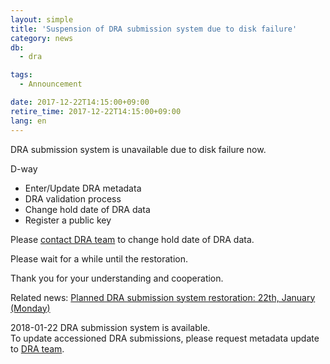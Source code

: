 ```yaml
---
layout: simple
title: 'Suspension of DRA submission system due to disk failure'
category: news
db:
  - dra

tags:
  - Announcement

date: 2017-12-22T14:15:00+09:00
retire_time: 2017-12-22T14:15:00+09:00
lang: en
---
```


<p>DRA submission system is unavailable due to disk failure now.</p>

<p>D-way</p>

<ul class="bottom_space">
    <li>Enter/Update DRA metadata</li>
    <li>DRA validation process</li>
    <li>Change hold date of DRA data</li>
    <li>Register a public key</li>
</ul>

<p>Please <a href="/contact-e.html">contact DRA team</a> to change hold date of DRA data.</p>

<p>Please wait for a while until the restoration.</p>

<p>Thank you for your understanding and cooperation.</p>

<p>Related news: <a href="/news/en/2018-01-18-e.html">Planned DRA submission system restoration: 22th, January (Monday)</a></p>
<div class="attention no_top">2018-01-22 DRA submission system is available. <br>To update accessioned DRA submissions, please request metadata update to <a href="/contact-e.html">DRA team</a>.</div>

